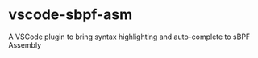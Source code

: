 # vscode-sbpf-asm 

A VSCode plugin to bring syntax highlighting and auto-complete to sBPF Assembly
